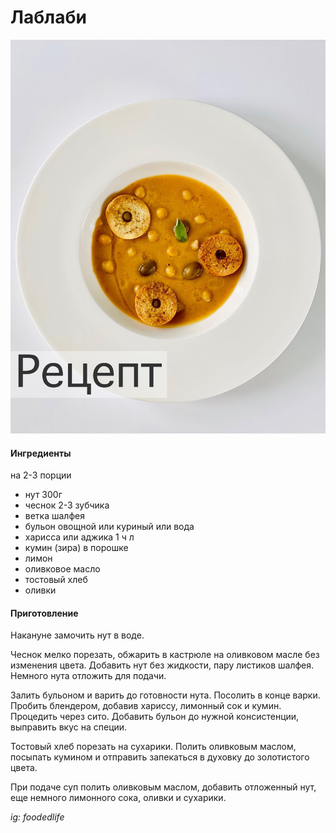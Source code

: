 ﻿---
image: ../pics/lablabi.jpg
---
# Лаблаби

![Рисовый cуп с курицей](../pics/lablabi.jpg)

#### Ингредиенты
на 2-3 порции

* нут 300г
* чеснок 2-3 зубчика
* ветка шалфея
* бульон овощной или куриный или вода
* харисса или аджика 1 ч л
* кумин (зира) в порошке
* лимон
* оливковое масло
* тостовый хлеб
* оливки

#### Приготовление

Накануне замочить нут в воде.

Чеснок мелко порезать, обжарить в кастрюле на оливковом масле без изменения цвета. Добавить нут без жидкости, пару листиков шалфея. Немного нута отложить для подачи.

Залить бульоном и варить до готовности нута. Посолить в конце варки. Пробить блендером, добавив хариссу, лимонный сок и кумин. Процедить через сито. Добавить бульон до нужной консистенции, выправить вкус на специи.

Тостовый хлеб порезать на сухарики. Полить оливковым маслом, посыпать кумином и отправить запекаться в духовку до золотистого цвета.

При подаче суп полить оливковым маслом, добавить отложенный нут, еще немного лимонного сока, оливки и сухарики.

*ig: foodedlife*
